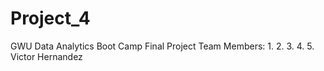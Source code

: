 # Project_4
GWU Data Analytics Boot Camp Final Project
Team Members:
1.
2.
3.
4.
5. Victor Hernandez
